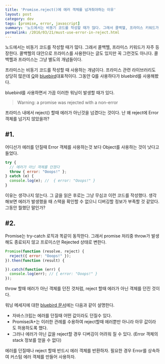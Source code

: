 ```yaml
---
title: 'Promise.reject()에 에러 객체를 넘겨줘야하는 이유'
layout: post
category: dev
tags: [promise, error, javascript]
summary: '노드에서는 비동기 코드를 작성할 때가 많다. 그래서 콜백헬, 프라미스 키워드가 자주 등장한다. 콜백헬의 대안으로 프라미스를 사용한다는 글도 있지만 꼭 그런것도 아니다. 콜백헬과 프라미스는 그냥 별도의 개념들이다'
permalink: /2016/03/21/must-use-error-in-reject.html
---
```


노드에서는 비동기 코드를 작성할 때가 많다. 그래서 콜백헬, 프라미스 키워드가 자주 등장한다.
콜백헬의 대안으로 프라미스를 사용한다는 글도 있지만 꼭 그런것도 아니다.
콜백헬과 프라미스는 그냥 별도의 개념들이다.

프라미스는 비동기 코드를 작성할 때 사용하는 개념이다.
프라미스 관련 라이브러리도 상당히 많은데 [Q](https://github.com/kriskowal/q)와
[bluebird](http://bluebirdjs.com/docs/getting-started.html)대표적이다.
그동안 Q를 사용하다가 bluebird를 사용해봤다.

bluebird를 사용하면서 가끔 이러한 워닝이 발생할 때가 있다.

> Warning: a promise was rejected with a non-error

프라미스 내에서 reject() 할때 에러가 아닌것을 넘겼다는 것이다.
난 왜 reject에 Error 객체를 넘기지 않았을까?

## #1.

어디선가 에러를 던질때 Error 객체를 사용하는것 보다 Object를 사용하는 것이 낫다고 들었다.

```javascript
try {
  // 에러가 아닌 객체를 던졌다
  throw { error: "Ooops!" };
} catch (e) {
  console.log(e); //  { error: "Ooops!" }
}
```

이유는 생각나지 않는다. 그 글을 읽은 후로는 그냥 무심코 이런 코드를 작성했다.
생각해보면 에러가 발생했을 때 스택을 확인할 수 없으니 디버깅할 정보가 부족할 것 같았다.
그동안 뭘했단 말인가?


## #2.

Promise는 try-catch 로직과 똑같이 동작한다.
그래서 promise 처리중 throw가 발생해도 종료되지 않고 프로미스만 Rejected 상태로 변한다.

```javascript
Promise(function (resolve, reject) {
  reject({ error: "Ooops!" });
}).then(function (result) {

}).catch(function (err) {
  console.log(err); // { error: "Ooops!" }
});
```


throw 할때 에러가 아닌 객체를 던진 것처럼, reject 할때 에러가 아닌 객체를 던진 것이다.

워닝 메세지에 대한 [bluebird 문서](https://github.com/petkaantonov/bluebird/blob/master/docs/docs/warning-explanations.md#warning-a-promise-was-rejected-with-a-non-error)에는
다음과 같이 설명한다.

* 자바스크립는 에러를 던질때 어떤 값이라도 던질수 있다.
* Promise/A+는 이러한 관례를 수용하여 reject할때 에러뿐만 아니라 아무 값이라도 허용하도록 했다.
* 그러나 에러가 아닌 값을 reject할 경우 디버깅이 어려워 질 수 있다. (Error 객체의 stack 정보를 얻을 수 없다)

에러를 던질때나 reject 할때 반드시 에러 객체를 반환하자.
필요한 경우 Error를 상속하여 커스텀 에러 객체를 만들어 사용하자.
